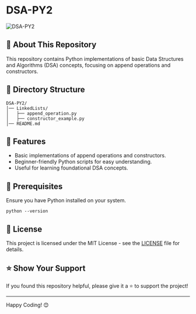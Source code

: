 # DSA-PY2

![DSA-PY2](https://img.shields.io/badge/Python-DSA-blue.svg)

## 📌 About This Repository
This repository contains Python implementations of basic Data Structures and Algorithms (DSA) concepts, focusing on append operations and constructors.

## 📂 Directory Structure
```
DSA-PY2/
│── LinkedLists/
│   ├── append_operation.py
│   ├── constructor_example.py
│── README.md
```

## 🚀 Features
- Basic implementations of append operations and constructors.
- Beginner-friendly Python scripts for easy understanding.
- Useful for learning foundational DSA concepts.

## 📌 Prerequisites
Ensure you have Python installed on your system.
```
python --version
```

## 📃 License
This project is licensed under the MIT License - see the [LICENSE](LICENSE) file for details.

## ⭐ Show Your Support
If you found this repository helpful, please give it a ⭐ to support the project!

---
Happy Coding! 😊
